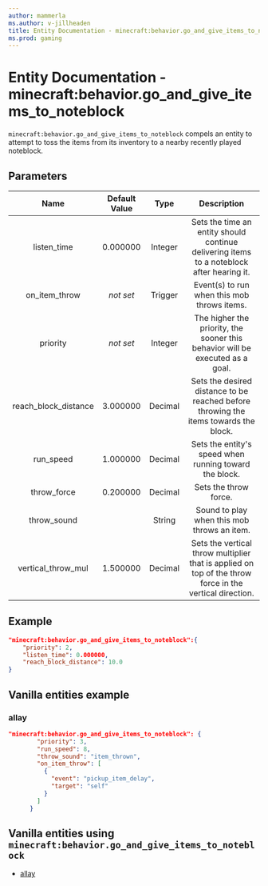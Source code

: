 ```yaml
---
author: mammerla
ms.author: v-jillheaden
title: Entity Documentation - minecraft:behavior.go_and_give_items_to_noteblock
ms.prod: gaming
---
```


# Entity Documentation - minecraft:behavior.go_and_give_items_to_noteblock

`minecraft:behavior.go_and_give_items_to_noteblock` compels an entity to attempt to toss the items from its inventory to a nearby recently played noteblock.

## Parameters

| Name| Default Value| Type| Description |
|:-----------:|:-----------:|:-----------:|:-----------:|
| listen_time| 0.000000| Integer | Sets the time an entity should continue delivering items to a noteblock after hearing it. |
| on_item_throw| *not set* | Trigger| Event(s) to run when this mob throws items. |
|priority|*not set*|Integer|The higher the priority, the sooner this behavior will be executed as a goal.|
| reach_block_distance| 3.000000| Decimal| Sets the desired distance to be reached before throwing the items towards the block. |
| run_speed| 1.000000| Decimal| Sets the entity's speed when running toward the block. |
| throw_force| 0.200000| Decimal| Sets the throw force. |
| throw_sound| | String|Sound to play when this mob throws an item. |
| vertical_throw_mul| 1.500000| Decimal| Sets the vertical throw multiplier that is applied on top of the throw force in the vertical direction. |

## Example

```json
"minecraft:behavior.go_and_give_items_to_noteblock":{
    "priority": 2,
    "listen_time": 0.000000,
    "reach_block_distance": 10.0
}
```

## Vanilla entities example

### allay

```json
"minecraft:behavior.go_and_give_items_to_noteblock": {
        "priority": 3,
        "run_speed": 8,
        "throw_sound": "item_thrown",
        "on_item_throw": [
          {
            "event": "pickup_item_delay",
            "target": "self"
          }
        ]
      }
```

## Vanilla entities using `minecraft:behavior.go_and_give_items_to_noteblock`

- [allay](../../../../Source/VanillaBehaviorPack_Snippets/entities/allay.md)
